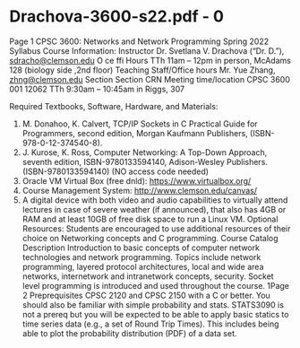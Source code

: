 # Drachova-3600-s22.pdf - 0

Page 1
CPSC 3600: Networks and Network Programming
Spring 2022 Syllabus
Course Information:
Instructor
 Dr. Svetlana V. Drachova (“Dr. D.”), sdracho@clemson.edu
O ce ffi Hours
 TTh 11am – 12pm in person, McAdams 128 (biology side ,2nd floor)
Teaching Staff/Office hours
 Mr. Yue Zhang, zhng@clemson.edu
Section Section CRN Meeting time/location
CPSC 3600 001 12062 TTh 9:30am – 10:45am in Riggs, 307 
 
Required Textbooks, Software, Hardware, and Materials:
1. M. Donahoo, K. Calvert, TCP/IP Sockets in C Practical Guide for 
Programmers, second edition, Morgan Kaufmann Publishers,
(ISBN-978-0-12-374540-8).
2. J. Kurose, K. Ross, Computer Networking: A Top-Down Approach, 
seventh edition, ISBN-9780133594140, Adison-Wesley Publishers. 
(ISBN-9780133594140) (NO access code needed) 
3. Oracle VM Virtual Box (free dnld): https://www.virtualbox.org/
4. Course Management System: http://www.clemson.edu/canvas/
5. A digital device with both video and audio capabilities to virtually 
attend lectures in case of severe weather (if announced), that also 
has 4GB or RAM and at least 10GB of free disk space to run a Linux 
VM. 
Optional Resources:
Students are encouraged to use additional resources of their choice 
on Networking concepts and C programming.
Course Catalog Description
Introduction to basic concepts of computer network technologies and network programming. 
Topics include network programming, layered protocol architectures, local and wide area 
networks, internetwork and intranetwork concepts, security. Socket level programming is 
introduced and used throughout the course. 
1Page 2
Preprequisites
CPSC 2120 and CPSC 2150 with a C or better. 
You should also be familiar with simple probability and stats. STATS3090 is not a prereq but 
you will be expected to be able to apply basic statics to time series data (e.g., a set of Round 
Trip Times). This includes being able to plot the probability distribution (PDF) of a data set.
